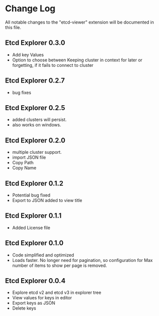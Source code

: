 # Change Log

All notable changes to the "etcd-viewer" extension will be documented in this file.

## Etcd Explorer 0.3.0
- Add key Values
- Option to choose between Keeping cluster in context for later or forgetting, if it fails to connect to cluster

## Etcd Explorer 0.2.7
- bug fixes

## Etcd Explorer 0.2.5
- added clusters will persist.
- also works on windows.

## Etcd Explorer 0.2.0
- multiple cluster support.
- import JSON file
- Copy Path
- Copy Name

## Etcd Explorer 0.1.2
- Potential bug fixed
- Export to JSON added to view title 

## Etcd Explorer 0.1.1
- Added License file

## Etcd Explorer 0.1.0
- Code simplified and optimized
- Loads faster. No longer need for pagination, so configuration for Max number of items to show per page is removed.

## Etcd Explorer 0.0.4
- Explore etcd v2 and etcd v3 in explorer tree
- View values for keys in editor
- Export keys as JSON
- Delete keys 
